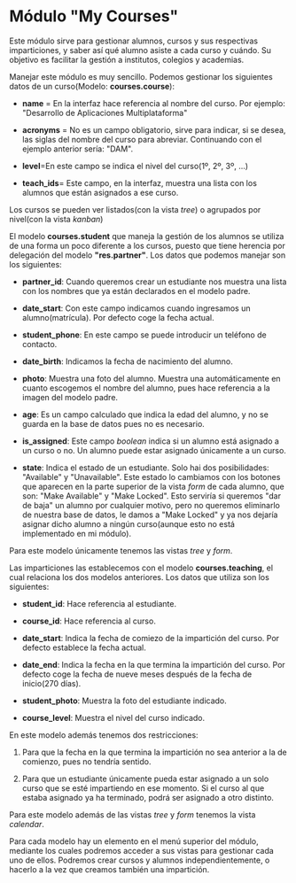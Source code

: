 # Módulo "My Courses"

Este módulo sirve para gestionar alumnos, cursos y sus respectivas imparticiones, y saber así qué alumno asiste a cada curso y cuándo. Su objetivo es facilitar la gestión a institutos, colegios y academias.

Manejar este módulo es muy sencillo. Podemos gestionar los siguientes datos de un curso(Modelo: **courses.course**):

* **name** = En la interfaz hace referencia al nombre del curso. Por ejemplo: "Desarrollo de Aplicaciones Multiplataforma"

* **acronyms** = No es un campo obligatorio, sirve para indicar, si se desea, las siglas del nombre del curso para abreviar. Continuando con el ejemplo anterior sería: "DAM".

* **level**=En este campo se indica el nivel del curso(1º, 2º, 3º, ...) 

* **teach_ids**= Este campo, en la interfaz, muestra una lista con los alumnos que están asignados a ese curso.

Los cursos se pueden ver listados(con la vista *tree*) o agrupados por nivel(con la vista *kanban*)

El modelo **courses.student** que maneja la gestión de los alumnos se utiliza de una forma un poco diferente a los cursos, puesto que tiene herencia por delegación del modelo **"res.partner"**. Los datos que podemos manejar son los siguientes:

* **partner_id**: Cuando queremos crear un estudiante nos muestra una lista con los nombres que ya están declarados en el modelo padre.

* **date_start**: Con este campo indicamos cuando ingresamos un alumno(matrícula). Por defecto coge la fecha actual.
    
* **student_phone**: En este campo se puede introducir un teléfono de contacto.

* **date_birth**: Indicamos la fecha de nacimiento del alumno.

* **photo**: Muestra una foto del alumno. Muestra una automáticamente en cuanto escogemos el nombre del alumno, pues hace referencia a la imagen del modelo padre.

* **age**: Es un campo calculado que indica la edad del alumno, y no se guarda en la base de datos pues no es necesario.

* **is_assigned**: Este campo *boolean* indica si un alumno está asignado a un curso o no. Un alumno puede estar asignado únicamente a un curso. 

* **state**: Indica el estado de un estudiante. Solo hai dos posibilidades: "Available" y "Unavailable". Este estado lo cambiamos con los botones que aparecen en la parte superior de la vista *form* de cada alumno, que son: "Make Available" y "Make Locked". Esto serviría si queremos "dar de baja" un alumno por cualquier motivo, pero no queremos eliminarlo de nuestra base de datos, le damos a "Make Locked" y ya nos dejaría asignar dicho alumno a ningún curso(aunque esto no está implementado en mi módulo).

Para este modelo únicamente tenemos las vistas *tree* y *form*.

Las imparticiones las establecemos con el modelo **courses.teaching**, el cual relaciona los dos modelos anteriores. Los datos que utiliza son los siguientes:

* **student_id**: Hace referencia al estudiante.

* **course_id**: Hace referencia al curso.

* **date_start**: Indica la fecha de comiezo de la impartición del curso. Por defecto establece la fecha actual.

* **date_end**: Indica la fecha en la que termina la impartición del curso. Por defecto coge la fecha de nueve meses después de la fecha de inicio(270 días).

* **student_photo**: Muestra la foto del estudiante indicado.

* **course_level**: Muestra el nivel del curso indicado.

En este modelo además tenemos dos restricciones:

1. Para que la fecha en la que termina la impartición no sea anterior a la de comienzo, pues no tendría sentido.

2. Para que un estudiante únicamente pueda estar asignado a un solo curso que se esté impartiendo en ese momento. Si el curso al que estaba asignado ya ha terminado, podrá ser asignado a otro distinto.

Para este modelo además de las vistas *tree* y *form* tenemos la vista *calendar*.

Para cada modelo hay un elemento en el menú superior del módulo, mediante los cuales podremos acceder a sus vistas para gestionar cada uno de ellos. Podremos crear cursos y alumnos independientemente, o hacerlo a la vez que creamos también una impartición.


